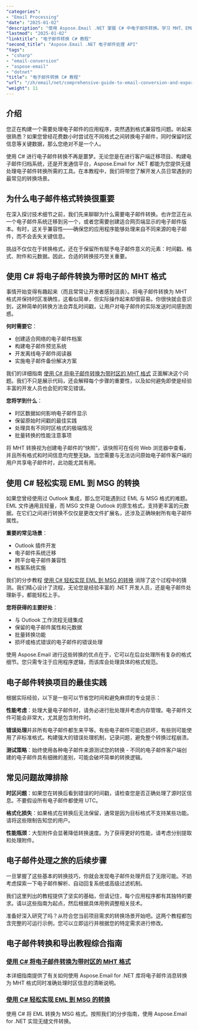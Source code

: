 ```yaml
---
"categories":
- "Email Processing"
"date": "2025-01-02"
"description": "使用 Aspose.Email .NET 掌握 C# 中电子邮件转换。学习 MHT、EML 到 MSG 的转换以及时区处理。面向开发人员的分步教程。"
"lastmod": "2025-01-02"
"linktitle": "电子邮件转换 C# 教程"
"second_title": "Aspose.Email .NET 电子邮件处理 API"
"tags":
- "csharp"
- "email-conversion"
- "aspose-email"
- "dotnet"
"title": "电子邮件转换 C# 教程"
"url": "/zh/email/net/comprehensive-guide-to-email-conversion-and-export/"
"weight": 11
---
```


## 介绍

您正在构建一个需要处理电子邮件的应用程序，突然遇到格式兼容性问题。听起来很熟悉？如果您曾经花费数小时尝试在不同格式之间转换电子邮件，同时保留时区信息等关键数据，那么您绝对不是一个人。

使用 C# 进行电子邮件转换不再是噩梦。无论您是在进行客户端迁移项目、构建电子邮件归档系统，还是开发通信平台，Aspose.Email for .NET 都能为您提供无缝处理电子邮件转换所需的工具。在本教程中，我们将带您了解开发人员日常遇到的最常见的转换场景。

## 为什么电子邮件格式转换很重要

在深入探讨技术细节之前，我们先来聊聊为什么需要电子邮件转换。也许您正在从一个电子邮件系统迁移到另一个，或者您需要创建适合网页端显示的电子邮件版本。有时，这关乎兼容性——确保您的应用程序能够处理来自不同来源的电子邮件，而不会丢失关键信息。

挑战不仅仅在于转换格式，还在于保留所有赋予电子邮件意义的元素：时间戳、格式、附件和元数据。因此，合适的转换技巧至关重要。

## 使用 C# 将电子邮件转换为带时区的 MHT 格式

事情开始变得有趣起来（而且常常让开发者感到沮丧）。将电子邮件转换为 MHT 格式并保持时区准确性，这看似简单，但实际操作起来却很容易。你很快就会意识到，这种简单的转换方法会弄乱时间戳，让用户对电子邮件的实际发送时间感到困惑。

**何时需要它**： 
- 创建适合网络的电子邮件档案
- 构建电子邮件预览系统
- 开发离线电子邮件阅读器
- 实施电子邮件备份解决方案

我们的详细指南 [使用 C# 将电子邮件转换为带时区的 MHT 格式](./convert-emails-to-mht-format-with-timezone-in-csharp/) 正面解决这个问题。我们不只是展示代码，还会解释每个步骤的重要性，以及如何避免即使是经验丰富的开发人员也会犯的常见错误。

**您将学到什么**：
- 时区数据如何影响电子邮件显示
- 保留原始时间戳的最佳实践
- 处理具有不同时区格式的极端情况
- 批量转换的性能注意事项

将 MHT 转换视为创建电子邮件的“快照”，该快照可在任何 Web 浏览器中查看，并且所有格式和时间信息均完整无缺。当您需要与无法访问原始电子邮件客户端的用户共享电子邮件时，此功能尤其有用。

## 使用 C# 轻松实现 EML 到 MSG 的转换

如果您曾经使用过 Outlook 集成，那么您可能遇到过 EML 与 MSG 格式的难题。EML 文件通用且轻量，而 MSG 文件是 Outlook 的原生格式，支持更丰富的元数据。在它们之间进行转换不仅仅是更改文件扩展名，还涉及正确映射所有电子邮件属性。

**重要的常见场景**：
- Outlook 插件开发
- 电子邮件系统迁移
- 跨平台电子邮件兼容性
- 档案系统实施

我们的分步教程 [使用 C# 轻松实现 EML 到 MSG 的转换](./eml-to-msg-convert-made-easy-using-csharp/) 消除了这个过程中的猜测。我们精心设计了流程，无论您是经验丰富的 .NET 开发人员，还是电子邮件处理新手，都能轻松上手。

**您将获得的主要好处**：
- 与 Outlook 工作流程无缝集成
- 保留的电子邮件属性和元数据
- 批量转换功能
- 损坏或格式错误的电子邮件的错误处理

使用 Aspose.Email 进行这些转换的优点在于，它可以在后台处理所有复杂的格式细节。您只需专注于应用程序逻辑，而该库会处理具体的格式规范。

## 电子邮件转换项目的最佳实践

根据实际经验，以下是一些可以节省您时间和避免麻烦的专业提示：

**性能考虑**：处理大量电子邮件时，请务必进行批处理并考虑内存管理。电子邮件文件可能会非常大，尤其是包含附件时。

**错误处理**并非所有电子邮件都生来平等。有些电子邮件可能已损坏，有些则可能使用了非标准格式。构建强大的错误处理机制，记录问题，避免整个转换过程崩溃。

**测试策略**：始终使用各种电子邮件来源测试您的转换 - 不同的电子邮件客户端创建的电子邮件具有细微的差别，可能会破坏简单的转换逻辑。

## 常见问题故障排除

**时区问题**：如果您在转换后看到错误的时间戳，请检查您是否正确处理了源时区信息。不要假设所有电子邮件都使用 UTC。

**格式化损失**：如果格式在转换后无法保留，通常是因为目标格式不支持某些功能。请将这些限制告知您的用户。

**性能瓶颈**：大型附件会显著降低转换速度。为了获得更好的性能，请考虑分别提取和处理附件。

## 电子邮件处理之旅的后续步骤

一旦掌握了这些基本的转换技巧，你就会发现电子邮件处理开启了无限可能。不妨考虑探索一下电子邮件解析、自动回复系统或高级过滤机制。

我们这里列出的教程提供了坚实的基础，但请记住，每个应用程序都有其独特的要求。请以这些指南为起点，然后根据具体用例调整相关技术。

准备好深入研究了吗？从符合您当前项目需求的转换场景开始吧。这两个教程都包含完整的可运行示例，您可以立即运行并根据您的特定需求进行修改。

## 电子邮件转换和导出教程综合指南
### [使用 C# 将电子邮件转换为带时区的 MHT 格式](./convert-emails-to-mht-format-with-timezone-in-csharp/)
本详细指南提供了有关如何使用 Aspose.Email for .NET 库将电子邮件消息转换为 MHT 格式同时准确处理时区信息的清晰说明。
### [使用 C# 轻松实现 EML 到 MSG 的转换](./eml-to-msg-convert-made-easy-using-csharp/)
使用 C# 将 EML 转换为 MSG 格式。按照我们的分步指南，使用 Aspose.Email for .NET 实现无缝文件转换。